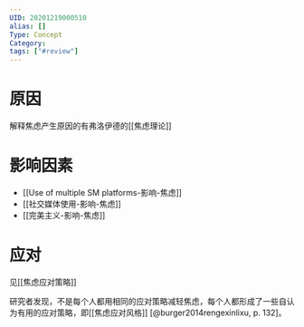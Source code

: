 ```yaml
---
UID: 20201219000510
alias: []
Type: Concept
Category: 
tags: ["#review"]
---
```


# 原因

解释焦虑产生原因的有弗洛伊德的[[焦虑理论]]

# 影响因素

- [[Use of multiple SM platforms-影响-焦虑]]
- [[社交媒体使用-影响-焦虑]]
- [[完美主义-影响-焦虑]]

# 应对

见[[焦虑应对策略]]

研究者发现，不是每个人都用相同的应对策略减轻焦虑，每个人都形成了一些自认为有用的应对策略，即[[焦虑应对风格]] [@burger2014rengexinlixu, p. 132]。

